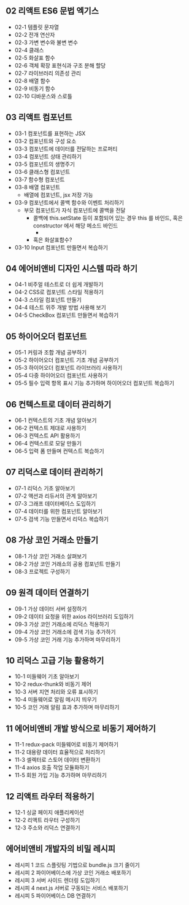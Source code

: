 ## 02 리액트 ES6 문법 엑기스
* 02-1 템플릿 문자열
* 02-2 전개 연산자
* 02-3 가변 변수와 불변 변수
* 02-4 클래스
* 02-5 화살표 함수
* 02-6 객체 확장 표현식과 구조 분해 할당
* 02-7 라이브러리 의존성 관리
* 02-8 배열 함수
* 02-9 비동기 함수
* 02-10 디바운스와 스로틀


## 03 리액트 컴포넌트
* 03-1 컴포넌트를 표현하는 JSX
* 03-2 컴포넌트와 구성 요소
* 03-3 컴포넌트에 데이터를 전달하는 프로퍼티
* 03-4 컴포넌트 상태 관리하기
* 03-5 컴포넌트의 생명주기
* 03-6 클래스형 컴포넌트
* 03-7 함수형 컴포넌트
* 03-8 배열 컴포넌트
    * 배열에 컴포넌트, jsx 저장 가능
* 03-9 컴포넌트에서 콜백 함수와 이벤트 처리하기
    * 부모 컴포넌트가 자식 컴포넌트에 콜백을 전달
        * 콜백에 this.setState 등이 포함되어 있는 경우 this 를 바인드, 혹은 constructor 에서 해당 메소드 바인드
            * <Foo bar={this.foo.bind(this)} /> 
        * 혹은 화살표함수?
* 03-10 Input 컴포넌트 만들면서 복습하기


## 04 에어비앤비 디자인 시스템 따라 하기
* 04-1 비주얼 테스트로 더 쉽게 개발하기
* 04-2 CSS로 컴포넌트 스타일 적용하기
* 04-3 스타일 컴포넌트 만들기
* 04-4 테스트 위주 개발 방법 사용해 보기
* 04-5 CheckBox 컴포넌트 만들면서 복습하기


## 05 하이어오더 컴포넌트
* 05-1 커링과 조합 개념 공부하기
* 05-2 하이어오더 컴포넌트 기초 개념 공부하기
* 05-3 하이어오더 컴포넌트 라이브러리 사용하기
* 05-4 다중 하이어오더 컴포넌트 사용하기
* 05-5 필수 입력 항목 표시 기능 추가하며 하이어오더 컴포넌트 복습하기


## 06 컨텍스트로 데이터 관리하기
* 06-1 컨텍스트의 기초 개념 알아보기
* 06-2 컨텍스트 제대로 사용하기
* 06-3 컨텍스트 API 활용하기
* 06-4 컨텍스트로 모달 만들기
* 06-5 입력 폼 만들며 컨텍스트 복습하기


## 07 리덕스로 데이터 관리하기
* 07-1 리덕스 기초 알아보기
* 07-2 액션과 리듀서의 관계 알아보기
* 07-3 그래프 데이터베이스 도입하기
* 07-4 데이터를 위한 컴포넌트 알아보기
* 07-5 검색 기능 만들면서 리덕스 복습하기


## 08 가상 코인 거래소 만들기
* 08-1 가상 코인 거래소 살펴보기
* 08-2 가상 코인 거래소의 공용 컴포넌트 만들기
* 08-3 프로젝트 구성하기


## 09 원격 데이터 연결하기
* 09-1 가상 데이터 서버 설정하기
* 09-2 데이터 요청을 위한 axios 라이브러리 도입하기
* 09-3 가상 코인 거래소에 리덕스 적용하기
* 09-4 가상 코인 거래소에 검색 기능 추가하기
* 09-5 가상 코인 거래 기능 추가하며 마무리하기


## 10 리덕스 고급 기능 활용하기
* 10-1 미들웨어 기초 알아보기
* 10-2 redux-thunk와 비동기 제어
* 10-3 서버 지연 처리와 오류 표시하기
* 10-4 미들웨어로 알림 메시지 띄우기
* 10-5 코인 거래 알림 효과 추가하며 마무리하기


## 11 에어비앤비 개발 방식으로 비동기 제어하기
* 11-1 redux-pack 미들웨어로 비동기 제어하기
* 11-2 대용량 데이터 효율적으로 처리하기
* 11-3 셀렉터로 스토어 데이터 변환하기
* 11-4 axios 호출 작업 모듈화하기
* 11-5 회원 가입 기능 추가하며 마무리하기


## 12 리액트 라우터 적용하기
* 12-1 싱글 페이지 애플리케이션
* 12-2 리액트 라우터 구성하기
* 12-3 주소와 리덕스 연결하기


## 에어비앤비 개발자의 비밀 레시피
* 레시피 1 코드 스플릿팅 기법으로 bundle.js 크기 줄이기
* 레시피 2 파이어베이스에 가상 코인 거래소 배포하기
* 레시피 3 서버 사이드 렌더링 도입하기
* 레시피 4 next.js 서버로 구동되는 서비스 배포하기
* 레시피 5 파이어베이스 DB 연결하기 
